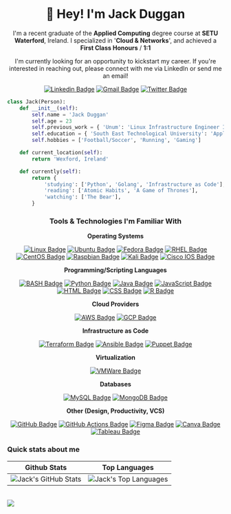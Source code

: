 
<!---
jackjduggan/jackjduggan is a ✨ special ✨ repository because its `README.md` (this file) appears on your GitHub profile.
You can click the Preview link to take a look at your changes.
--->

<h1 align="center">👋 Hey! I'm Jack Duggan</h1>

<p align="center">
I'm a recent graduate of the <strong>Applied Computing</strong> degree course at <strong>SETU Waterford</strong>, Ireland. I specialized in '<strong>Cloud & Networks</strong>', and achieved a <strong>First Class Honours</strong> / <strong>1:1</strong>
</p>

<p align="center">
I'm currently looking for an opportunity to kickstart my career. If you're interested in reaching out, please connect with me via LinkedIn or send me an email! 
</p>

<div align="center">
  
[![Linkedin Badge](https://img.shields.io/badge/-jackduggan-blue?style=flat-square&logo=Linkedin&logoColor=white&link=https://www.linkedin.com/in/jackduggan/)](https://www.linkedin.com/in/jackduggan/)
[![Gmail Badge](https://img.shields.io/badge/-jackjduggan01@gmail.com-c14438?style=flat-square&logo=Gmail&logoColor=white&link=mailto:jackjduggan01@gmail.com)](mailto:jackjduggan01@gmail.com)
[![Twitter Badge](https://img.shields.io/badge/-@jackjduggan-000000?style=flat-square&logo=x&logoColor=white&link=https://twitter.com/jackjduggan/)](https://twitter.com/jackjduggan/)

</div>

```python
class Jack(Person):
    def __init__(self):
        self.name = 'Jack Duggan'
        self.age = 23
        self.previous_work = { 'Unum': 'Linux Infrastructure Engineer Intern' }
        self.education = { 'South East Technological University': 'Applied Computing (Cloud & Networks)'}
        self.hobbies = ['Football/Soccer', 'Running', 'Gaming']

    def current_location(self):
        return 'Wexford, Ireland'

    def currently(self):
        return {
            'studying': ['Python', 'Golang', 'Infrastructure as Code'],
            'reading': ['Atomic Habits', 'A Game of Thrones'],
            'watching': ['The Bear'],
        }
```

<div align="center">
  <h3 align="center">Tools & Technologies I'm Familiar With</h3>

  <div align="center">
    <p><strong>Operating Systems</strong></p>
    
[![Linux Badge](https://img.shields.io/badge/-Linux-FCC624?style=flat-square&logo=linux&logoColor=black)]()
[![Ubuntu Badge](https://img.shields.io/badge/-Ubuntu-E95420?style=flat-square&logo=ubuntu&logoColor=white)]()
[![Fedora Badge](https://img.shields.io/badge/-Fedora-51A2DA?style=flat-square&logo=fedora&logoColor=white)]()
[![RHEL Badge](https://img.shields.io/badge/-RHEL-EE0000?style=flat-square&logo=redhat&logoColor=white)]()
[![CentOS Badge](https://img.shields.io/badge/-CentOS-262577?style=flat-square&logo=centos&logoColor=white)]()
[![Raspbian Badge](https://img.shields.io/badge/-Raspbian-A22846?style=flat-square&logo=raspberrypi&logoColor=white)]()
[![Kali Badge](https://img.shields.io/badge/-Kali-557C94?style=flat-square&logo=kalilinux&logoColor=white)]()
[![Cisco IOS Badge](https://img.shields.io/badge/-Cisco_IOS-1BA0D7?style=flat-square&logo=cisco&logoColor=white)]()
    <p><strong>Programming/Scripting Languages</strong></p>
    
[![BASH Badge](https://img.shields.io/badge/-Bash-4EAA25?style=flat-square&logo=gnubash&logoColor=white)]()
[![Python Badge](https://img.shields.io/badge/-Python-3776AB?style=flat-square&logo=python&logoColor=white)]()
[![Java Badge](https://img.shields.io/badge/-Java-0d6eb5?style=flat-square&logo=java&logoColor=white)]()
[![JavaScript Badge](https://img.shields.io/badge/-JavaScript-2e302b?style=flat-square&logo=javascript&logoColor=#7DF1E)]()
[![HTML Badge](https://img.shields.io/badge/-HTML-E34F26?style=flat-square&logo=html5&logoColor=white)]()
[![CSS Badge](https://img.shields.io/badge/-CSS-1572B6?style=flat-square&logo=css3&logoColor=white)]()
[![R Badge](https://img.shields.io/badge/-R-276DC3?style=flat-square&logo=r&logoColor=white)]()
  <p><p><strong>Cloud Providers</strong></p></p>
  
[![AWS Badge](https://img.shields.io/badge/-AWS-232F3E?style=flat-square&logo=amazonwebservices&logoColor=white)]()
[![GCP Badge](https://img.shields.io/badge/-GCP-4285F4?style=flat-square&logo=googlecloud&logoColor=white)]()
  <p><p><strong>Infrastructure as Code</strong></p></p>
  
[![Terraform Badge](https://img.shields.io/badge/-Terraform-844FBA?style=flat-square&logo=terraform&logoColor=white)]()
[![Ansible Badge](https://img.shields.io/badge/-Ansible-EE0000?style=flat-square&logo=ansible&logoColor=white)]()
[![Puppet Badge](https://img.shields.io/badge/-Puppet-FFAE1A?style=flat-square&logo=puppet&logoColor=white)]()
  <p><p><strong>Virtualization</strong></p></p>
  
[![VMWare Badge](https://img.shields.io/badge/-VMWare-607078?style=flat-square&logo=vmware&logoColor=white)]()
  <p><p><strong>Databases</strong></p></p>
  
[![MySQL Badge](https://img.shields.io/badge/-MySQL-4479A1?style=flat-square&logo=mysql&logoColor=white)]()
[![MongoDB Badge](https://img.shields.io/badge/-MongoDB-47A248?style=flat-square&logo=mongodb&logoColor=white)]()

  <p><p><strong>Other (Design, Productivity, VCS)</strong></p></p>
  
[![GitHub Badge](https://img.shields.io/badge/-GitHub-181717?style=flat-square&logo=github&logoColor=white)]()
[![GitHub Actions Badge](https://img.shields.io/badge/-GitHub_Actions-2088FF?style=flat-square&logo=githubactions&logoColor=white)]()
[![Figma Badge](https://img.shields.io/badge/-Figma-F24E1E?style=flat-square&logo=figma&logoColor=white)]()
[![Canva Badge](https://img.shields.io/badge/-Canva-00C4CC?style=flat-square&logo=canva&logoColor=white)]()
[![Tableau Badge](https://img.shields.io/badge/-Tableau-E97627?style=flat-square&logo=tableau&logoColor=white)]()
  </div>
</div>


### Quick stats about me
| Github Stats | Top Languages |
| --- | --- |
|![Jack's GitHub Stats](https://github-readme-stats.vercel.app/api?username=jackjduggan&show_icons=true&title_color=f6c32c&icon_color=f6c32c&text_color=9f9f9f&bg_color=151515&count_private=true) | ![Jack's Top Languages](https://github-readme-stats.vercel.app/api/top-langs/?username=jackjduggan&show_icons=true&title_color=f6c32c&icon_color=f6c32c&text_color=9f9f9f&bg_color=151515&count_private=true&layout=compact) |

<br>
<img src="https://komarev.com/ghpvc/?username=jackjduggan&color=orange" align="left">
